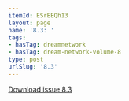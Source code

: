```yaml
---
itemId: ESrEEQh13
layout: page
name: '8.3: '
tags:
- hasTag: dreamnetwork
- hasTag: dream-network-volume-8
type: post
urlSlug: '8.3'
---
```

<a href="files/pdfs/Volume_8/8.3-Dream-Network-Bulletin_Volume-8-Number-3.pdf" download="">Download issue 8.3</a>
